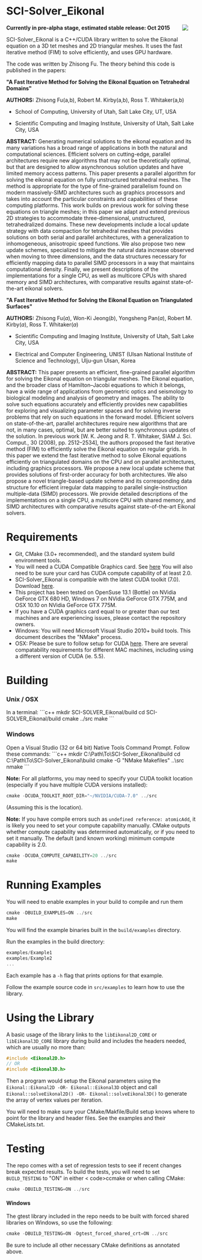 SCI-Solver_Eikonal
=====================
<img src="https://raw.githubusercontent.com/SCIInstitute/SCI-Solver_Eikonal/master/src/Resources/eikonal2d.png"  align="right" hspace="20">

**Currently in pre-alpha stage, estimated stable release: Oct 2015**

SCI-Solver_Eikonal is a C++/CUDA library written to solve the Eikonal equation on a 3D tet meshes and 2D triangular meshes. It uses the fast iterative method (FIM) to solve efficiently, and uses GPU hardware.

The code was written by Zhisong Fu. The theory behind this code is published in the papers: 

**"A Fast Iterative Method for Solving the Eikonal Equation on Tetrahedral Domains"**

**AUTHORS:** Zhisong Fu(a,b), Robert M. Kirby(a,b), Ross T. Whitaker(a,b)

  - School of Computing, University of Utah, Salt Lake City, UT, USA

  - Scientific Computing and Imaging Institute, University of Utah, Salt Lake City, USA

**ABSTRACT:**
Generating numerical solutions to the eikonal equation and its many variations has a broad range of applications in both the natural and computational sciences. Efficient solvers on cutting-edge, parallel architectures require new algorithms that may not be theoretically optimal, but that are designed to allow asynchronous solution updates and have limited memory access patterns. This paper presents a parallel algorithm for solving the eikonal equation on fully unstructured tetrahedral meshes. The method is appropriate for the type of fine-grained parallelism found on modern massively-SIMD architectures such as graphics processors and takes into account the particular constraints and capabilities of these computing platforms. This work builds on previous work for solving these equations on triangle meshes; in this paper we adapt and extend previous 2D strategies to accommodate three-dimensional, unstructured, tetrahedralized domains. These new developments include a local update strategy with data compaction for tetrahedral meshes that provides solutions on both serial and parallel architectures, with a generalization to inhomogeneous, anisotropic speed functions. We also propose two new update schemes, specialized to mitigate the natural data increase observed when moving to three dimensions, and the data structures necessary for efficiently mapping data to parallel SIMD processors in a way that maintains computational density. Finally, we present descriptions of the implementations for a single CPU, as well as multicore CPUs with shared memory and SIMD architectures, with comparative results against state-of-the-art eikonal solvers.

**"A Fast Iterative Method for Solving the Eikonal Equation on Triangulated Surfaces"**

**AUTHORS:** Zhisong Fu(*a*), Won-Ki Jeong(*b*), Yongsheng Pan(*a*), Robert M. Kirby(*a*), Ross T. Whitaker(*a*)

  - Scientific Computing and Imaging Institute, University of Utah, Salt Lake City, USA

  - Electrical and Computer Engineering, UNIST (Ulsan National Institute of Science and Technology), Ulju-gun Ulsan, Korea

**ABSTRACT:**
This paper presents an efficient, fine-grained parallel algorithm for solving the Eikonal equation on triangular meshes. The Eikonal equation, and the broader class of Hamilton–Jacobi equations to which it belongs, have a wide range of applications from geometric optics and seismology to biological modeling and analysis of geometry and images. The ability to solve such equations accurately and efficiently provides new capabilities for exploring and visualizing parameter spaces and for solving inverse problems that rely on such equations in the forward model. Efficient solvers on state-of-the-art, parallel architectures require new algorithms that are not, in many cases, optimal, but are better suited to synchronous updates of the solution. In previous work [W. K. Jeong and R. T. Whitaker, SIAM J. Sci. Comput., 30 (2008), pp. 2512–2534], the authors proposed the fast iterative method (FIM) to efficiently solve the Eikonal equation on regular grids. In this paper we extend the fast iterative method to solve Eikonal equations efficiently on triangulated domains on the CPU and on parallel architectures, including graphics processors. We propose a new local update scheme that provides solutions of first-order accuracy for both architectures. We also propose a novel triangle-based update scheme and its corresponding data structure for efficient irregular data mapping to parallel single-instruction multiple-data (SIMD) processors. We provide detailed descriptions of the implementations on a single CPU, a multicore CPU with shared memory, and SIMD architectures with comparative results against state-of-the-art Eikonal solvers.

Requirements
==============

 * Git, CMake (3.0+ recommended), and the standard system build environment tools.
 * You will need a CUDA Compatible Graphics card. See <a href="https://developer.nvidia.com/cuda-gpus">here</a> You will also need to be sure your card has CUDA compute capability of at least 2.0.
 * SCI-Solver_Eikonal is compatible with the latest CUDA toolkit (7.0). Download <a href="https://developer.nvidia.com/cuda-downloads">here</a>.
 * This project has been tested on OpenSuse 13.1 (Bottle) on NVidia GeForce GTX 680 HD, Windows 7 on NVidia GeForce GTX 775M, and OSX 10.10 on NVidia GeForce GTX 775M. 
 * If you have a CUDA graphics card equal to or greater than our test machines and are experiencing issues, please contact the repository owners.
 * Windows: You will need Microsoft Visual Studio 2010+ build tools. This document describes the "NMake" process.
 * OSX: Please be sure to follow setup for CUDA <a href="http://docs.nvidia.com/cuda/cuda-getting-started-guide-for-mac-os-x/#axzz3W4nXNNin">here</a>. There are several compatability requirements for different MAC machines, including using a different version of CUDA (ie. 5.5).

Building
==============

<h3>Unix / OSX</h3>
In a terminal:
```c++
mkdir SCI-SOLVER_Eikonal/build
cd SCI-SOLVER_Eikonal/build
cmake ../src
make
```

<h3>Windows</h3>
Open a Visual Studio (32 or 64 bit) Native Tools Command Prompt. 
Follow these commands:
```c++
mkdir C:\Path\To\SCI-Solver_Eikonal\build
cd C:\Path\To\SCI-Solver_Eikonal\build
cmake -G "NMake Makefiles" ..\src
nmake
```

**Note:** For all platforms, you may need to specify your CUDA toolkit location (especially if you have multiple CUDA versions installed):
```c++
cmake -DCUDA_TOOLKIT_ROOT_DIR="~/NVIDIA/CUDA-7.0" ../src
```
(Assuming this is the location).

**Note:** If you have compile errors such as <code>undefined reference: atomicAdd</code>, it is likely you need to set your compute capability manually. CMake outputs whether compute capability was determined automatically, or if you need to set it manually. The default (and known working) minimum compute capability is 2.0.

```c++
cmake -DCUDA_COMPUTE_CAPABILITY=20 ../src
make
```


Running Examples
==============

You will need to enable examples in your build to compile and run them

```c++
cmake -DBUILD_EXAMPLES=ON ../src
make
```

You will find the example binaries built in the <code>build/examples</code> directory.

Run the examples in the build directory:

```c++
examples/Example1 
examples/Example2  
...
```
Each example has a <code>-h</code> flag that prints options for that example. <br/>

Follow the example source code in <code>src/examples</code> to learn how to use the library.

Using the Library
==============

A basic usage of the library links to the <code>libEikonal2D_CORE</code> or  <code>libEikonal3D_CORE</code> library during build and 
includes the headers needed, which are usually no more than:

```c++
#include <Eikonal2D.h>
// OR
#include <Eikonal3D.h>
```

Then a program would setup the Eikonal parameters using the 
<code>Eikonal::Eikonal2D -OR- Eikonal::Eikonal3D</code> object and call 
<code>Eikonal::solveEikonal2D() -OR- Eikonal::solveEikonal3D()</code> to generate
the array of vertex values per iteration.

You will need to make sure your CMake/Makfile/Build setup knows where 
to point for the library and header files. See the examples and their CMakeLists.txt.

Testing
==============
The repo comes with a set of regression tests to see if recent changes break 
expected results. To build the tests, you will need to set 
<code>BUILD_TESTING</code> to "ON" in either <
code>ccmake</code> or when calling CMake:

```c++
cmake -DBUILD_TESTING=ON ../src
```
<h4>Windows</h4>
The gtest library included in the repo needs to be built with 
forced shared libraries on Windows, so use the following:

```c++
cmake -DBUILD_TESTING=ON -Dgtest_forced_shared_crt=ON ../src
```
Be sure to include all other necessary CMake definitions as annotated above.
